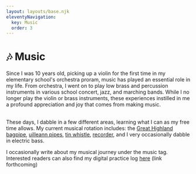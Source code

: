 ```yaml
---
layout: layouts/base.njk
eleventyNavigation:
  key: Music
  order: 3
---
```

# 🎶 Music

Since I was 10 years old, picking up a violin for the first time in my elementary school's orchestra proram, music has played an essential role in my life. From orchestra, I went on to play low brass and percussion instruments in various school concert, jazz, and marching bands. While I no longer play the violin or brass instruments, these experiences instilled in me a profound appreciation and joy that comes from making music. <br><br>

These days, I dabble in a few different areas, learning what I can as my free time allows. My current musical rotation includes: the [Great Highland bagpipe](https://en.wikipedia.org/wiki/Great_Highland_bagpipe), [uilleann pipes](https://en.wikipedia.org/wiki/Uilleann_pipes), [tin whistle](https://en.wikipedia.org/wiki/Tin_whistle), [recorder](https://en.wikipedia.org/wiki/Recorder_(musical_instrument)), and I very occasionally dabble in electric bass. 

I occasionally write about my musical journey under the music tag. Interested readers can also find my digital practice log [here](example.com) (link forthcoming)


